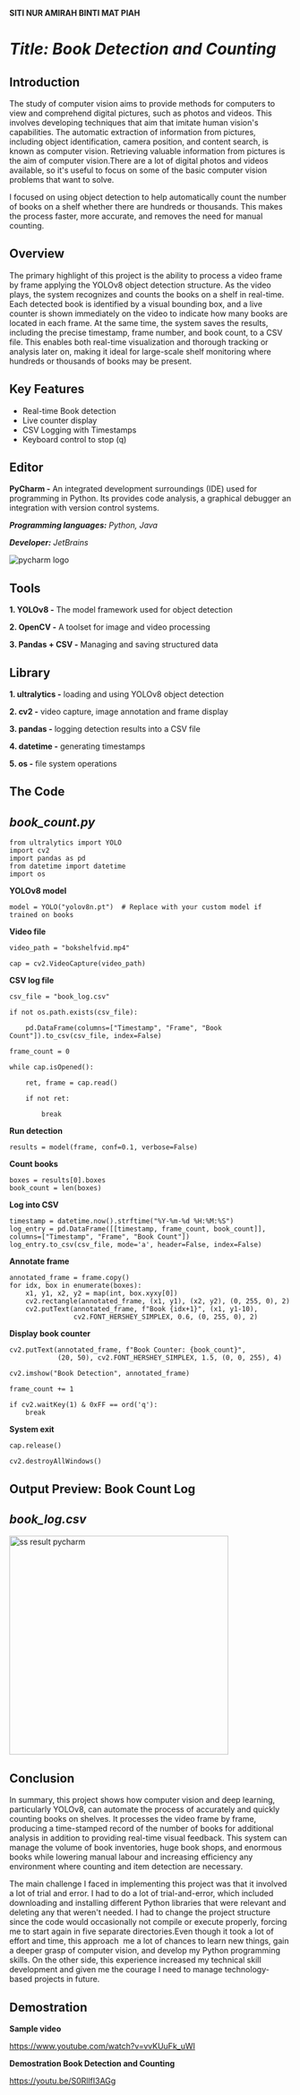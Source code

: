 **SITI NUR AMIRAH BINTI MAT PIAH**



# *Title:  Book Detection and Counting*


## Introduction

The study of computer vision aims to provide methods for computers to view and comprehend digital pictures, such as photos and videos. This involves developing techniques that aim that imitate human vision's capabilities. The automatic extraction of information from pictures, including object identification, camera position, and content search, is known as computer vision. Retrieving valuable information from pictures is the aim of computer vision.There are a lot of digital photos and videos available, so it's useful to focus on some of the basic computer vision problems that want to solve.

I focused on using object detection to help automatically count the number of books on a shelf whether there are hundreds or thousands. This makes the process faster, more accurate, and removes the need for manual counting.



## Overview
The primary highlight of this project is the ability to process a video frame by frame applying the YOLOv8 object detection structure. As the video plays, the system recognizes and counts the books on a shelf in real-time. Each detected book is identified by a visual bounding box, and a live counter is shown immediately on the video to indicate how many books are located in each frame. At the same time, the system saves the results, including the precise timestamp, frame number, and book count, to a CSV file. This enables both real-time visualization and thorough tracking or analysis later on, making it ideal for large-scale shelf monitoring where hundreds or thousands of books may be present.


## Key Features
- Real-time Book detection
- Live counter display
- CSV Logging with Timestamps
- Keyboard control to stop (q)

## Editor
**PyCharm -** An integrated development surroundings (IDE) used for programming in Python. Its provides code analysis, a graphical debugger an integration with version control systems.

***Programming languages:** Python, Java*

***Developer:** JetBrains*

![pycharm logo](https://github.com/user-attachments/assets/4ad4fc4a-84f3-4ee2-8c82-57934d85aab1)

## Tools
**1. YOLOv8 -** The model framework used for object detection

**2. OpenCV -** A toolset for image and video processing

**3. Pandas + CSV -** Managing and saving structured data


## Library
**1. ultralytics -** loading and using YOLOv8 object detection

**2. cv2 -** video capture, image annotation and frame display

**3. pandas -** logging detection results into a CSV file

**4. datetime -** generating timestamps

**5. os -** file system operations

## The Code


## *book_count.py*

	from ultralytics import YOLO
	import cv2
	import pandas as pd
	from datetime import datetime
	import os

**YOLOv8 model**

	model = YOLO("yolov8n.pt")  # Replace with your custom model if trained on books

**Video file**

	video_path = "bokshelfvid.mp4"
 
	cap = cv2.VideoCapture(video_path)
 
**CSV log file**

	csv_file = "book_log.csv"
 
	if not os.path.exists(csv_file):
 
		pd.DataFrame(columns=["Timestamp", "Frame", "Book Count"]).to_csv(csv_file, index=False)

	frame_count = 0

	while cap.isOpened():
 
		ret, frame = cap.read()
  
		if not ret:
  
			break

**Run detection**

	results = model(frame, conf=0.1, verbose=False)

**Count books**

    boxes = results[0].boxes
    book_count = len(boxes)

**Log into CSV**

    timestamp = datetime.now().strftime("%Y-%m-%d %H:%M:%S")
    log_entry = pd.DataFrame([[timestamp, frame_count, book_count]], columns=["Timestamp", "Frame", "Book Count"])
    log_entry.to_csv(csv_file, mode='a', header=False, index=False)
    
  
**Annotate frame**

    annotated_frame = frame.copy()
    for idx, box in enumerate(boxes):
        x1, y1, x2, y2 = map(int, box.xyxy[0])
        cv2.rectangle(annotated_frame, (x1, y1), (x2, y2), (0, 255, 0), 2)
        cv2.putText(annotated_frame, f"Book {idx+1}", (x1, y1-10),
                    cv2.FONT_HERSHEY_SIMPLEX, 0.6, (0, 255, 0), 2)
		    
**Display book counter**

    cv2.putText(annotated_frame, f"Book Counter: {book_count}",
                (20, 50), cv2.FONT_HERSHEY_SIMPLEX, 1.5, (0, 0, 255), 4)

    cv2.imshow("Book Detection", annotated_frame)

    frame_count += 1

    if cv2.waitKey(1) & 0xFF == ord('q'):
        break
	
   **System exit**
   
	cap.release()
 
	cv2.destroyAllWindows()

 ## Output Preview: Book Count Log

 ## *book_log.csv*
 
 <img width="391" alt="ss result pycharm" src="https://github.com/user-attachments/assets/0b91538c-33fe-413d-832f-de8304ba6fea" />

 ## Conclusion
In summary, this project shows how computer vision and deep learning, particularly YOLOv8, can automate the process of accurately and quickly counting books on shelves.  It processes the video frame by frame, producing a time-stamped record of the number of books for additional analysis in addition to providing real-time visual feedback.  This system can manage the volume of book inventories, huge book shops, and enormous books while lowering manual labour and increasing efficiency  any environment where counting and item detection are necessary.

The main challenge I faced in implementing this project was that it involved a lot of trial and error. I had to do a lot of trial-and-error, which included downloading and installing different Python libraries that were relevant and deleting any that weren't needed. I had to change the project structure since the code would occasionally not compile or execute properly, forcing me to start again in five separate directories.Even though it took a lot of effort and time, this approach  me a lot of chances to learn new things, gain a deeper grasp of computer vision, and develop my Python programming skills.  On the other side, this experience increased my technical skill development and given me the courage I need to manage technology-based projects in future.
 
## Demostration
**Sample video**

https://www.youtube.com/watch?v=vvKUuFk_uWI



**Demostration Book Detection and Counting**

https://youtu.be/S0RllfI3AGg



